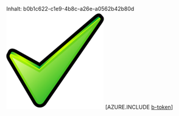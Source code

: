 Inhalt: b0b1c622-c1e9-4b8c-a26e-a0562b42b80d![Bild](c0e5b8c8-dc31-497f-8795-c5b031c46b8b.png)
[AZURE.INCLUDE [b-token](39fd9441-ccaa-49ba-9595-676f1f20f2f3.md)]
